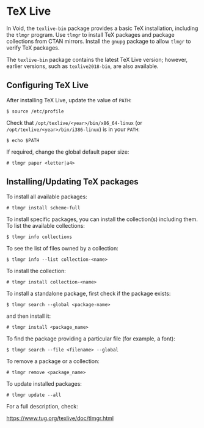# TeX Live

In Void, the `texlive-bin` package provides a basic TeX installation, including
the `tlmgr` program. Use `tlmgr` to install TeX packages and package collections
from CTAN mirrors. Install the `gnupg` package to allow `tlmgr` to verify TeX
packages.

The `texlive-bin` package contains the latest TeX Live version; however, earlier
versions, such as `texlive2018-bin`, are also available.

## Configuring TeX Live

After installing TeX Live, update the value of `PATH`:

```
$ source /etc/profile
```

Check that `/opt/texlive/<year>/bin/x86_64-linux` (or
`/opt/texlive/<year>/bin/i386-linux`) is in your `PATH`:

```
$ echo $PATH
```

If required, change the global default paper size:

```
# tlmgr paper <letter|a4>
```

## Installing/Updating TeX packages

To install all available packages:

```
# tlmgr install scheme-full
```

To install specific packages, you can install the collection(s) including them.
To list the available collections:

```
$ tlmgr info collections
```

To see the list of files owned by a collection:

```
$ tlmgr info --list collection-<name>
```

To install the collection:

```
# tlmgr install collection-<name>
```

To install a standalone package, first check if the package exists:

```
$ tlmgr search --global <package-name>
```

and then install it:

```
# tlmgr install <package_name>
```

To find the package providing a particular file (for example, a font):

```
$ tlmgr search --file <filename> --global
```

To remove a package or a collection:

```
# tlmgr remove <package_name>
```

To update installed packages:

```
# tlmgr update --all
```

For a full description, check:

<https://www.tug.org/texlive/doc/tlmgr.html>
